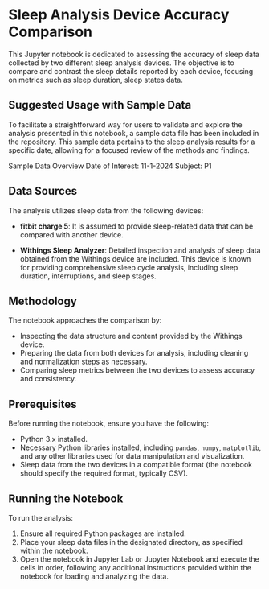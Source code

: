
# Sleep Analysis Device Accuracy Comparison

This Jupyter notebook is dedicated to assessing the accuracy of sleep data collected by two different sleep analysis devices. The objective is to compare and contrast the sleep details reported by each device, focusing on metrics such as sleep duration, sleep states data.

## Suggested Usage with Sample Data
To facilitate a straightforward way for users to validate and explore the analysis presented in this notebook, a sample data file has been included in the repository. This sample data pertains to the sleep analysis results for a specific date, allowing for a focused review of the methods and findings.

Sample Data Overview
Date of Interest: 11-1-2024
Subject: P1


## Data Sources

The analysis utilizes sleep data from the following devices:

- **fitbit charge 5**: It is assumed to provide sleep-related data that can be compared with another device.

- **Withings Sleep Analyzer**: Detailed inspection and analysis of sleep data obtained from the Withings device are included. This device is known for providing comprehensive sleep cycle analysis, including sleep duration, interruptions, and sleep stages.

## Methodology

The notebook approaches the comparison by:

- Inspecting the data structure and content provided by the Withings device.
- Preparing the data from both devices for analysis, including cleaning and normalization steps as necessary.
- Comparing sleep metrics between the two devices to assess accuracy and consistency.

## Prerequisites

Before running the notebook, ensure you have the following:

- Python 3.x installed.
- Necessary Python libraries installed, including `pandas`, `numpy`, `matplotlib`, and any other libraries used for data manipulation and visualization.
- Sleep data from the two devices in a compatible format (the notebook should specify the required format, typically CSV).

## Running the Notebook

To run the analysis:

1. Ensure all required Python packages are installed. 
2. Place your sleep data files in the designated directory, as specified within the notebook.
3. Open the notebook in Jupyter Lab or Jupyter Notebook and execute the cells in order, following any additional instructions provided within the notebook for loading and analyzing the data.
